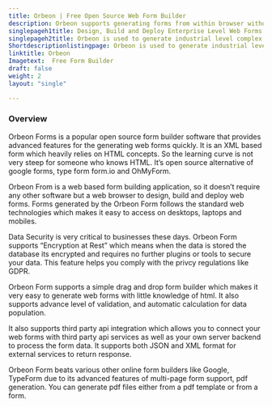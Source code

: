 ```yaml
---
title: Orbeon | Free Open Source Web Form Builder
description: Orbeon supports generating forms from within browser without extra installation requirements. The PDF generation of the forms or templates is also supported.
singlepageh1title: Design, Build and Deploy Enterprise Level Web Forms
singlepageh2title: Orbeon is used to generate industrial level complex forms easily and quickly. Being platform agnostic, forms are accessible via desktop, laptops and mobiles.
Shortdescriptionlistingpage: Orbeon is used to generate industrial level complex forms easily and quickly. Being platform agnostic, forms are accessible via desktop, laptops and mobiles.
linktitle: Orbeon
Imagetext:  Free Form Builder
draft: false
weight: 2
layout: "single"

---
```


### Overview

Orbeon Forms is a popular open source form builder software that provides advanced features for the generating web forms quickly. It is an XML based form which heavily relies on HTML concepts. So the learning curve is not very steep for someone who knows HTML. It’s open source alternative of google forms, type form form.io and OhMyForm.

Orbeon From is a web based form building application, so it doesn’t require any other software but a web browser to design, build and deploy web forms. Forms generated by the Orbeon Form follows the standard web technologies which makes it easy to access on desktops, laptops and mobiles.

Data Security is very critical to businesses these days. Orbeon Form supports “Encryption at Rest” which means when the data is stored the database its encrypted and requires no further plugins or tools to secure your data. This feature helps you comply with the privcy regulations like GDPR.

Orbeon Form supports a simple drag and drop form builder which makes it very easy to generate web forms with little knowledge of html. It also supports advance level of validation, and automatic calculation for data population.

It also supports third party api integration which allows you to connect your web forms with third party api services as well as your own server backend to process the form data. It supports both JSON and XML format for external services to return response.

Orbeon Form beats various other online form builders like Google, TypeForm due to its advanced features of multi-page form support, pdf generation. You can generate pdf files either from a pdf template or from a form.